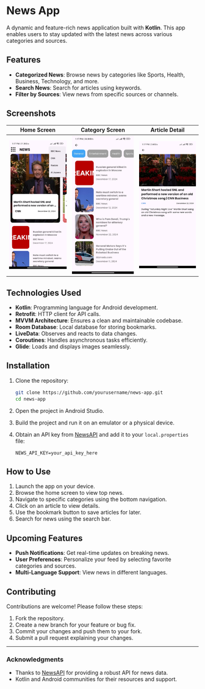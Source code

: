 # News App

A dynamic and feature-rich news application built with **Kotlin**. This app enables users to stay updated with the latest news across various categories and sources.

## Features

- **Categorized News**: Browse news by categories like Sports, Health, Business, Technology, and more.
- **Search News**: Search for articles using keywords.
- **Filter by Sources**: View news from specific sources or channels.

## Screenshots

| Home Screen | Category Screen | Article Detail |
|-------------|-----------------|----------------|
| ![Home Screen](assets/screenshots/home.jpg) | ![Category Screen](assets/screenshots/category.jpg) | ![Article Detail](assets/screenshots/details.jpg) |

## Technologies Used

- **Kotlin**: Programming language for Android development.
- **Retrofit**: HTTP client for API calls.
- **MVVM Architecture**: Ensures a clean and maintainable codebase.
- **Room Database**: Local database for storing bookmarks.
- **LiveData**: Observes and reacts to data changes.
- **Coroutines**: Handles asynchronous tasks efficiently.
- **Glide**: Loads and displays images seamlessly.

## Installation

1. Clone the repository:

   ```bash
   git clone https://github.com/yourusername/news-app.git
   cd news-app
   ```

2. Open the project in Android Studio.

3. Build the project and run it on an emulator or a physical device.

4. Obtain an API key from [NewsAPI](https://newsapi.org/) and add it to your `local.properties` file:
   ```properties
   NEWS_API_KEY=your_api_key_here
   ```

## How to Use

1. Launch the app on your device.
2. Browse the home screen to view top news.
3. Navigate to specific categories using the bottom navigation.
4. Click on an article to view details.
5. Use the bookmark button to save articles for later.
6. Search for news using the search bar.

## Upcoming Features

- **Push Notifications**: Get real-time updates on breaking news.
- **User Preferences**: Personalize your feed by selecting favorite categories and sources.
- **Multi-Language Support**: View news in different languages.

## Contributing

Contributions are welcome! Please follow these steps:

1. Fork the repository.
2. Create a new branch for your feature or bug fix.
3. Commit your changes and push them to your fork.
4. Submit a pull request explaining your changes.

---

### Acknowledgments

- Thanks to [NewsAPI](https://newsapi.org/) for providing a robust API for news data.
- Kotlin and Android communities for their resources and support.
